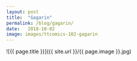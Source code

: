 ```yaml
---
layout: post
title:  "Gagarin"
permalink: /blog/gagarin/
date:   2018-10-02
image: images/ttcomics-102-gagarin
---
```

![{{ page.title }}]({{ site.url }}/{{ page.image }}.jpg)
